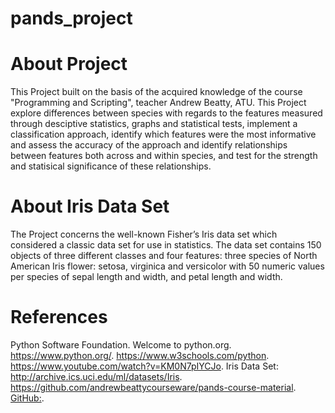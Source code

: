 # pands_project

# About Project
This Project built on the basis of the acquired knowledge of the course "Programming and Scripting", teacher Andrew Beatty, ATU. 
This Project explore differences between species with regards to the features measured through desciptive statistics, graphs and statistical tests, implement a classification approach, identify which features were the most informative and assess the accuracy of the approach
and identify relationships between features both across and within species, and test for the strength and statisical significance of these relationships.

# About Iris Data Set 
The Project concerns the well-known Fisher’s Iris data set which considered a classic data set for use in statistics. The data set contains 150 objects of three different classes and four features: three species of North American Iris flower: setosa, virginica and versicolor with 50 numeric values per species of sepal length and width, and petal length and width.



# References
Python Software Foundation. Welcome to python.org. https://www.python.org/.
https://www.w3schools.com/python.
https://www.youtube.com/watch?v=KM0N7pIYCJo.
Iris Data Set: http://archive.ics.uci.edu/ml/datasets/Iris.
https://github.com/andrewbeattycourseware/pands-course-material.
[GitHub:](https://github.com/ianmcloughlin/mywork).


